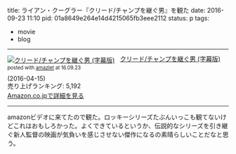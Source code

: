 title: ライアン・クーグラー『クリード/チャンプを継ぐ男』を観た
date: 2016-09-23 11:10
pid: 01a8649e264e14d4215065fb3eee2112
status: p
tags:
- movie
- blog
---

<div class="amazlet-box" style="margin-bottom:0px;"><div class="amazlet-image" style="float:left;margin:0px 12px 1px 0px;"><a href="http://www.amazon.co.jp/exec/obidos/ASIN/B01E59AOJ8/dotimpact-22/ref=nosim/" name="amazletlink" target="_blank"><img src="http://ecx.images-amazon.com/images/I/51F4z2Cnw2L._SL160_.jpg" alt="クリード/チャンプを継ぐ男 (字幕版)" style="border: none;" /></a></div><div class="amazlet-info" style="line-height:120%; margin-bottom: 10px"><div class="amazlet-name" style="margin-bottom:10px;line-height:120%"><a href="http://www.amazon.co.jp/exec/obidos/ASIN/B01E59AOJ8/dotimpact-22/ref=nosim/" name="amazletlink" target="_blank">クリード/チャンプを継ぐ男 (字幕版)</a><div class="amazlet-powered-date" style="font-size:80%;margin-top:5px;line-height:120%">posted with <a href="http://www.amazlet.com/" title="amazlet" target="_blank">amazlet</a> at 16.09.23</div></div><div class="amazlet-detail"> (2016-04-15)<br />売り上げランキング: 5,192<br /></div><div class="amazlet-sub-info" style="float: left;"><div class="amazlet-link" style="margin-top: 5px"><a href="http://www.amazon.co.jp/exec/obidos/ASIN/B01E59AOJ8/dotimpact-22/ref=nosim/" name="amazletlink" target="_blank">Amazon.co.jpで詳細を見る</a></div></div></div><div class="amazlet-footer" style="clear: left"></div></div>

---- 

amazonビデオに来てたので観た。ロッキーシリーズたぶんいっこも観てないけどこれはおもしろかった。よくできているというか、伝説的なシリーズを引き継ぐ新人監督の映画が気負いを感じさせない傑作になるの素晴らしいことだなと思う。